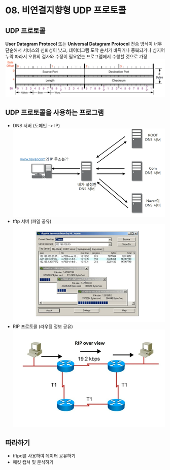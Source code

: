# 08. 비연결지향형 UDP 프로토콜

## UDP 프로토콜
**User Datagram Protocol** 또는 **Universal Datagram Protocol**
전송 방식이 너무 단순해서 서비스의 신뢰성이 낮고, 데이터그램 도착 순서가 바뀌거나 중복되거나 심지어 누락
따라서 오류의 검사와 수정이 필요없는 프로그램에서 수행할 것으로 가정
![udp_structure](08-비연결지향형_UDP_프로토콜.assets/udp_structure.png)

## UDP 프로토콜을 사용하는 프로그램
* DNS 서버 (도메인 -> IP)
![dns_server](08-비연결지향형_UDP_프로토콜.assets/dns_server.png)
* tftp 서버 (파일 공유)
![tftp_server](08-비연결지향형_UDP_프로토콜.assets/tftp_server.png)
* RIP 프로토콜 (라우팅 정보 공유)
![rip_protocol](08-비연결지향형_UDP_프로토콜.assets/rip_protocol.png)

## 따라하기
* tftpd를 사용하여 데이터 공유하기
* 패킷 캡쳐 및 분석하기
